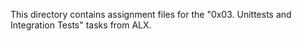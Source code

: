This directory contains assignment files for the "0x03. Unittests and Integration Tests" tasks from ALX.